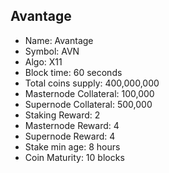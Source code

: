 ## Avantage

- Name: Avantage
- Symbol: AVN
- Algo: X11
- Block time: 60 seconds
- Total coins supply: 400,000,000
- Masternode Collateral: 100,000
- Supernode Collateral: 500,000
- Staking Reward: 2
- Masternode Reward: 4
- Supernode Reward: 4
- Stake min age: 8 hours
- Coin Maturity: 10 blocks
